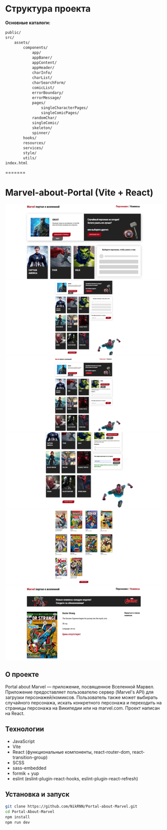 # Структура проекта

**Основные каталоги:**

```
public/
src/
    assets/
        components/
            app/
            appBaner/
            appContent/
            appHeader/
            charInfo/
            charList/
            charSearchForm/
            comicList/
            errorBoundary/
            errorMessage/
            pages/
                singleCharacterPages/
                singleComicPages/
            randomChar/
            singleComic/
            skeleton/
            spinner/
        hooks/
        resources/
        services/
        style/
        utils/
index.html

```

=======

# Marvel-about-Portal (Vite + React)

![Интерфейс приложения](./src/screenshots/screenshot1.png)
![Интерфейс приложения](./src/screenshots/screenshot2.png)
![Интерфейс приложения](./src/screenshots/screenshot3.png)
![Интерфейс приложения](./src/screenshots/screenshot4.png)
![Интерфейс приложения](./src/screenshots/screenshot5.png)
![Интерфейс приложения](./src/screenshots/screenshot6.png)

## О проекте

Portal about Marvel — приложение, посвященное Вселенной Марвел. Приложение предоставляет пользователю сервер (Marvel's API) для загрузки персонажей/комиксов. Пользователь также может выбирать случайного персонажа, искать конкретного персонажа и переходить на страницы персонажа на Википедии или на marvel.com. Проект написан на React.

## Технологии

- JavaScript
- Vite
- React (функциональные компоненты, react-router-dom, react-transition-group)
- SCSS
- sass-embedded
- formik + yup
- eslint (eslint-plugin-react-hooks, eslint-plugin-react-refresh)

## Установка и запуск

```bash
git clone https://github.com/NikRNN/Portal-about-Marvel.git
cd Portal-About-Marvel
npm install
npm run dev

```
